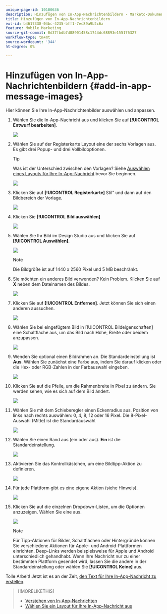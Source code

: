 ```yaml
---
unique-page-id: 10100636
description: Hinzufügen von In-App-Nachrichtenbildern - Marketo-Dokumente - Produktdokumentation
title: Hinzufügen von In-App-Nachrichtenbildern
exl-id: b4617338-04bc-4235-bff1-7ec89a9b2c6a
feature: Mobile Marketing
source-git-commit: 0d37fbdb7d08901458c1744dc68893e155176327
workflow-type: tm+mt
source-wordcount: '344'
ht-degree: 0%

---
```


# Hinzufügen von In-App-Nachrichtenbildern {#add-in-app-message-images}

Hier können Sie Ihre In-App-Nachrichtenbilder auswählen und anpassen.

1. Wählen Sie die In-App-Nachricht aus und klicken Sie auf **[!UICONTROL Entwurf bearbeiten]**.

   ![](assets/image2016-5-4-10-3a20-3a14.png)

1. Wählen Sie auf der Registerkarte Layout eine der sechs Vorlagen aus. Es gibt drei Popup- und drei Vollbildoptionen.

   >[!TIP]
   >
   >Was ist der Unterschied zwischen den Vorlagen? Siehe [Auswählen eines Layouts für Ihre In-App-Nachricht](/help/marketo/product-docs/mobile-marketing/in-app-messages/creating-in-app-messages/choose-a-layout-for-your-in-app-message.md) bevor Sie beginnen.

   ![](assets/image2016-5-4-10-3a21-3a33.png)

1. Klicken Sie auf **[!UICONTROL Registerkarte]** Stil“ und dann auf den Bildbereich der Vorlage.

   ![](assets/image2016-5-3-16-3a53-3a23.png)

1. Klicken Sie **[!UICONTROL Bild auswählen]**.

   ![](assets/image2016-5-6-8-3a53-3a55.png)

1. Wählen Sie Ihr Bild im Design Studio aus und klicken Sie auf **[!UICONTROL Auswählen]**.

   ![](assets/image2016-5-6-8-3a58-3a40.png)

   >[!NOTE]
   >
   >Die Bildgröße ist auf 1440 x 2560 Pixel und 5 MB beschränkt.

1. Sie möchten ein anderes Bild verwenden? Kein Problem. Klicken Sie auf **X** neben dem Dateinamen des Bildes.

   ![](assets/image2016-5-6-9-3a0-3a16.png)

1. Klicken Sie auf **[!UICONTROL Entfernen]**. Jetzt können Sie sich einen anderen aussuchen.

   ![](assets/image2016-5-6-9-3a1-3a3.png)

1. Wählen Sie bei eingefügtem Bild in [!UICONTROL Bildeigenschaften] eine Schaltfläche aus, um das Bild nach Höhe, Breite oder beidem anzupassen.

   ![](assets/image2016-5-6-9-3a4-3a47.png)

1. Wenden Sie optional einen Bildrahmen an. Die Standardeinstellung ist **Aus**. Wählen Sie zunächst eine Farbe aus, indem Sie darauf klicken oder die Hex- oder RGB-Zahlen in der Farbauswahl eingeben.

   ![](assets/image2016-5-6-9-3a9-3a0.png)

1. Klicken Sie auf die Pfeile, um die Rahmenbreite in Pixel zu ändern. Sie werden sehen, wie es sich auf dem Bild ändert.

   ![](assets/image2016-5-6-9-3a35-3a43.png)

1. Wählen Sie mit dem Schieberegler einen Eckenradius aus. Position von links nach rechts auswählen: 0, 4, 8, 12 oder 16 Pixel. Die 8-Pixel-Auswahl (Mitte) ist die Standardauswahl.

   ![](assets/image2016-5-6-9-3a39-3a28.png)

1. Wählen Sie einen Rand aus (ein oder aus). **Ein** ist die Standardeinstellung.

   ![](assets/image2016-5-6-9-3a42-3a15.png)

1. Aktivieren Sie das Kontrollkästchen, um eine Bildtipp-Aktion zu definieren.

   ![](assets/image2016-5-6-9-3a48-3a58.png)

1. Für jede Plattform gibt es eine eigene Aktion (siehe Hinweis).

   ![](assets/image2016-5-6-9-3a50-3a15.png)

1. Klicken Sie auf die einzelnen Dropdown-Listen, um die Optionen anzuzeigen. Wählen Sie eine aus.

   ![](assets/image2016-5-6-9-3a52-3a41.png)

   >[!NOTE]
   >
   >Für Tipp-Aktionen für Bilder, Schaltflächen oder Hintergründe können Sie verschiedene Aktionen für Apple- und Android-Plattformen einrichten. Deep-Links werden beispielsweise für Apple und Android unterschiedlich gehandhabt. Wenn Ihre Nachricht nur zu einer bestimmten Plattform gesendet wird, lassen Sie die andere in der Standardeinstellung oder wählen Sie **[!UICONTROL Keine]** aus.

Tolle Arbeit! Jetzt ist es an der Zeit, [den Text für Ihre In-App-Nachricht zu erstellen](/help/marketo/product-docs/mobile-marketing/in-app-messages/creating-in-app-messages/create-in-app-message-text.md).

>[!MORELIKETHIS]
>
>* [Verstehen von In-App-Nachrichten](/help/marketo/product-docs/mobile-marketing/in-app-messages/understanding-in-app-messages.md)
>* [Wählen Sie ein Layout für Ihre In-App-Nachricht aus](/help/marketo/product-docs/mobile-marketing/in-app-messages/creating-in-app-messages/choose-a-layout-for-your-in-app-message.md)
